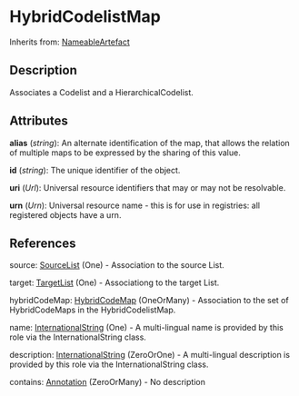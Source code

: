 
# HybridCodelistMap

Inherits from: [NameableArtefact](../Base/NameableArtefact.md)



## Description

Associates a Codelist and a HierarchicalCodelist.


## Attributes

**alias** (*string*): An alternate identification of the map, that allows the relation of multiple maps to be expressed by the sharing of this value.

**id** (*string*): The unique identifier of the object.

**uri** (*Url*): Universal resource identifiers that may or may not be resolvable.

**urn** (*Urn*): Universal resource name - this is for use in registries: all registered objects have a urn.



## References

source: [SourceList](SourceList.md) (One) - Association to the source List.

target: [TargetList](TargetList.md) (One) - Associationg to the target List.

hybridCodeMap: [HybridCodeMap](HybridCodeMap.md) (OneOrMany) - Association to the set of HybridCodeMaps in the HybridCodelistMap.

name: [InternationalString](../Base/InternationalString.md) (One) - A multi-lingual name is provided by this role via the InternationalString class.

description: [InternationalString](../Base/InternationalString.md) (ZeroOrOne) - A multi-lingual description is provided by this role via the InternationalString class.

contains: [Annotation](../Base/Annotation.md) (ZeroOrMany) - No description




